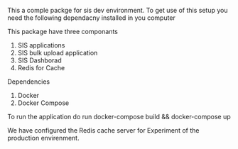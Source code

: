 This a comple packge for sis dev environment. To get use of this setup you need the following dependacny installed in you computer

This package have three componants
1. SIS applications
2. SIS bulk upload application
3. SIS Dashborad
4. Redis for Cache


Dependencies
1. Docker
2. Docker Compose


To run the application do run docker-compose build && docker-compose up

We have configured the Redis cache server for Experiment of the production envirenment. 
